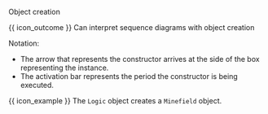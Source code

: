 <span id="title">Object creation</span>

<span id="prereqs"></span>

<span id="outcomes">{{ icon_outcome }} Can interpret sequence diagrams with object creation</span>

<div id="body">

Notation:

<pic eager src="{{baseUrl}}/uml/sequenceDiagrams/objectCreation/images/notation.png" height="180" />
<p/>

* The arrow that represents the constructor arrives at the side of the box representing the instance.
* The activation bar represents the period the constructor is being executed.

<box>

{{ icon_example }} The `Logic` object creates a `Minefield` object.

<pic eager src="{{baseUrl}}/uml/sequenceDiagrams/objectCreation/images/logicMinefield.png" height="150" />
<p/>

</box>

</div>

<div id="extras">
</div>
